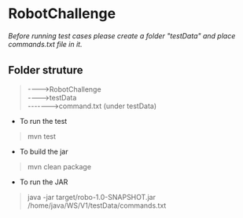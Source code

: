 # RobotChallenge

###### Before running test cases please create a folder "testData" and place commands.txt file in it.
## Folder struture
> ---->RobotChallenge<br/>
> ---->testData<br/>
>    ------->command.txt (under testData)


- To run the test
> mvn test


- To build the jar 
> mvn clean package

- To run the JAR
> java -jar target/robo-1.0-SNAPSHOT.jar /home/java/WS/V1/testData/commands.txt


